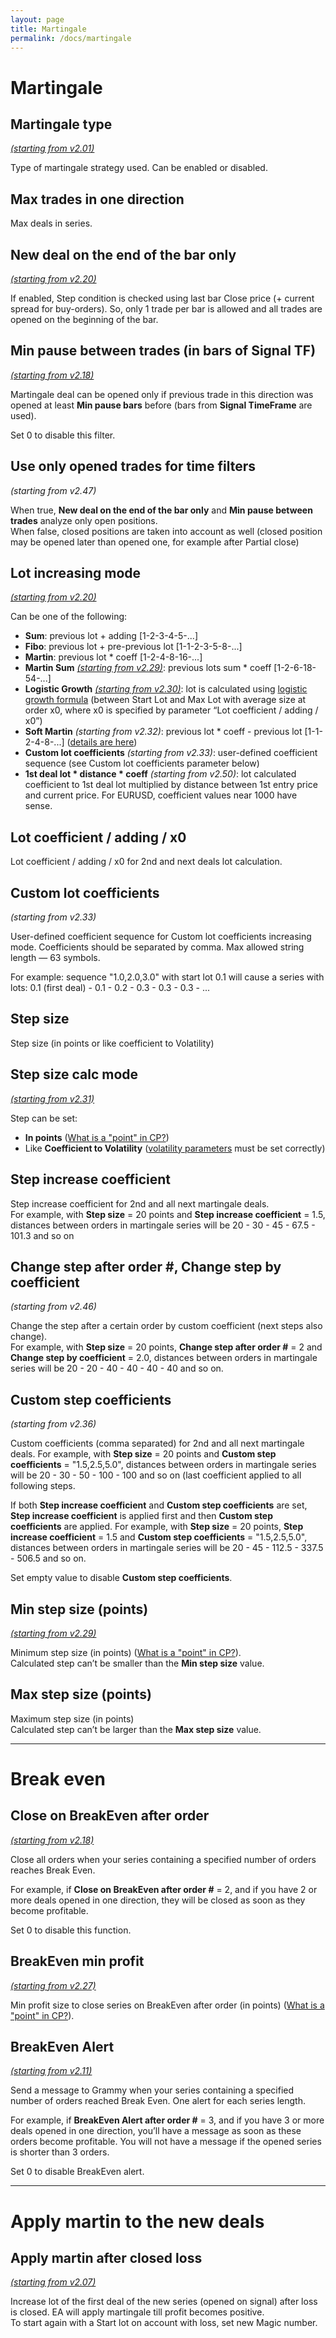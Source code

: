 ```yaml
---
layout: page
title: Martingale
permalink: /docs/martingale
---
```


# Martingale

## Martingale type

[*(starting from v2.01)*](/docs/versions-history#20200409-201)

Type of martingale strategy used. Can be enabled or disabled.


## Max trades in one direction

Max deals in series.


## New deal on the end of the bar only

[*(starting from v2.20)*](/docs/versions-history#20201103-220)

If enabled, Step condition is checked using last bar Close price (+ current spread for buy-orders). So, only 1 trade per bar is allowed and all trades are opened on the beginning of the bar.


## Min pause between trades (in bars of Signal TF)

[*(starting from v2.18)*](/docs/versions-history#20200908-218)

Martingale deal can be opened only if previous trade in this direction was opened at least **Min pause bars** before (bars from **Signal TimeFrame** are used).

Set 0 to disable this filter.


## Use only opened trades for time filters

*(starting from v2.47)*

When true, **New deal on the end of the bar only** and **Min pause between trades** analyze only open positions.<br/>
When false, closed positions are taken into account as well (closed position may be opened later than opened one, for example after Partial close)


## Lot increasing mode

[*(starting from v2.20)*](/docs/versions-history#20201103-220)

Can be one of the following:<br/>
* **Sum**: previous lot + adding [1-2-3-4-5-...]
* **Fibo**: previous lot + pre-previous lot [1-1-2-3-5-8-...]
* **Martin**: previous lot * coeff [1-2-4-8-16-...]
* **Martin Sum** [*(starting from v2.29)*](/docs/versions-history#20210403-229): previous lots sum * coeff [1-2-6-18-54-...]
* **Logistic Growth** [*(starting from v2.30)*](/docs/versions-history#20210419-230): lot is calculated using [logistic growth formula](https://communitypowerea.userecho.com/en/communities/1/topics/199-smart-risk-limitation-of-martingale-by-logistic-growth) (between Start Lot and Max Lot with average size at order x0, where x0 is specified by parameter “Lot coefficient / adding / x0”)
* **Soft Martin** *(starting from v2.32)*: previous lot * coeff - previous lot [1-1-2-4-8-...] ([details are here](https://communitypowerea.userecho.com/en/communities/1/topics/318-position-cutter-pc-reduce-the-lot-size-by-previous-lot-size-in-the-sequence))
* **Custom lot coefficients** *(starting from v2.33)*: user-defined coefficient sequence (see Custom lot coefficients parameter below)
* **1st deal lot * distance * coeff** *(starting from v2.50)*: lot calculated coefficient to 1st deal lot multiplied by distance between 1st entry price and current price. For EURUSD, coefficient values near 1000 have sense.


## Lot coefficient / adding / x0

Lot coefficient / adding / x0 for 2nd and next deals lot calculation.


## Custom lot coefficients

*(starting from v2.33)*

User-defined coefficient sequence for Custom lot coefficients increasing mode. Coefficients should be separated by comma. Max allowed string length — 63 symbols.

For example: sequence "1.0,2.0,3.0" with start lot 0.1 will cause a series with lots: 0.1 (first deal) - 0.1 - 0.2 - 0.3 - 0.3 - 0.3 - ...


## Step size

Step size (in points or like coefficient to Volatility)


## Step size calc mode

[*(starting from v2.31)*](/docs/versions-history#20210508-231)

Step can be set:<br/>
* **In points** ([What is a "point" in CP?](https://communitypowerea.userecho.com/en/communities/7/topics/384-what-is-a-point-in-cp-what-does-stoploss-250-points-mean))
* Like **Coefficient to Volatility** ([volatility parameters](https://docs.google.com/document/d/1ww1M97H54IBwtCKZDhxtqsTsrtEMKofXHMEWMGCyZNs/edit#heading=h.sx27nza3heuj) must be set correctly)


## Step increase coefficient

Step increase coefficient for 2nd and all next martingale deals. <br/>
For example, with **Step size** = 20 points and **Step increase coefficient** = 1.5, distances between orders in martingale series will be 20 - 30 - 45 - 67.5 - 101.3 and so on


## Change step after order #, Change step by coefficient

*(starting from v2.46)*

Change the step after a certain order by custom coefficient (next steps also change).<br/>
For example, with **Step size** = 20 points, **Change step after order #** = 2 and **Change step by coefficient** = 2.0, distances between orders in martingale series will be 20 - 20 - 40 - 40 - 40 - 40 and so on.


## Custom step coefficients

*(starting from v2.36)*

Custom coefficients (comma separated) for 2nd and all next martingale deals. For example, with **Step size** = 20 points and **Custom step coefficients** = "1.5,2.5,5.0", distances between orders in martingale series will be 20 - 30 - 50 - 100 - 100 and so on (last coefficient applied to all following steps.

If both **Step increase coefficient** and **Custom step coefficients** are set, **Step increase coefficient** is applied first and then **Custom step coefficients** are applied. For example, with **Step size** = 20 points, **Step increase coefficient** = 1.5 and **Custom step coefficients** = "1.5,2.5,5.0", distances between orders in martingale series will be 20 - 45 - 112.5 - 337.5 - 506.5 and so on.

Set empty value to disable **Custom step coefficients**.


## Min step size (points)

[*(starting from v2.29)*](/docs/versions-history#20210403-229)

Minimum step size (in points) ([What is a "point" in CP?](https://communitypowerea.userecho.com/en/communities/7/topics/384-what-is-a-point-in-cp-what-does-stoploss-250-points-mean)).<br/>
Calculated step can’t be smaller than the **Min step size** value.


## Max step size (points)

Maximum step size (in points)<br/>
Calculated step can’t be larger than the **Max step size** value.


<hr>

# Break even

## Close on BreakEven after order #

[*(starting from v2.18)*](/docs/versions-history#20200908-218)

Close all orders when your series containing a specified number of orders reaches Break Even.

For example, if **Close on BreakEven after order #** = 2, and if you have 2 or more deals opened in one direction, they will be closed as soon as they become profitable.

Set 0 to disable this function.


## BreakEven min profit

[*(starting from v2.27)*](/docs/versions-history#20210302-227)

Min profit size to close series on BreakEven after order (in points) ([What is a "point" in CP?](https://communitypowerea.userecho.com/en/communities/7/topics/384-what-is-a-point-in-cp-what-does-stoploss-250-points-mean)).


## BreakEven Alert

[*(starting from v2.11)*](/docs/versions-history#20200528-211)

Send a message to Grammy when your series containing a specified number of orders reached Break Even. One alert for each series length.

For example, if **BreakEven Alert after order #** = 3, and if you have 3 or more deals opened in one direction, you’ll have a message as soon as these orders become profitable. You will not have a message if the opened series is shorter than 3 orders.

Set 0 to disable BreakEven alert.

<hr>

# Apply martin to the new deals

## Apply martin after closed loss

[*(starting from v2.07)*](/docs/versions-history#20200504-207)

Increase lot of the first deal of the new series (opened on signal) after loss is closed. EA will apply martingale till profit becomes positive.<br/>
To start again with a Start lot on account with loss, set new Magic number.

